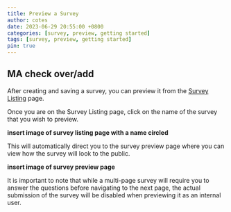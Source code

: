```yaml
---
title: Preview a Survey
author: cotes
date: 2023-06-29 20:55:00 +0800
categories: [survey, preview, getting started]
tags: [survey, preview, getting started]
pin: true
---
```


## MA check over/add

After creating and saving a survey, you can preview it from the [Survey Listing](/met-guide/posts/survey-listing/) page.  

Once you are on the Survey Listing page, click on the name of the survey that you wish to preview. 

**insert image of survey listing page with a name circled**

This will automatically direct you to the survey preview page where you can view how the survey will look to the public.

**insert image of survey preview page**  

It is important to note that while a multi-page survey will require you to answer the questions before navigating to the next page, the actual submission of the survey will be disabled when previewing it as an internal user.  
